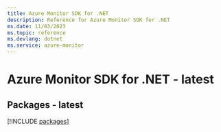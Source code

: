 ```yaml
---
title: Azure Monitor SDK for .NET
description: Reference for Azure Monitor SDK for .NET
ms.date: 11/03/2023
ms.topic: reference
ms.devlang: dotnet
ms.service: azure-monitor
---
```

# Azure Monitor SDK for .NET - latest
## Packages - latest
[!INCLUDE [packages](monitor-index.md)]